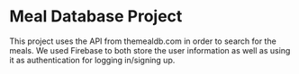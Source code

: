 # Meal Database Project
This project uses the API from themealdb.com in order to search for the meals.
We used Firebase to both store the user information as well as using it as authentication for logging in/signing up.

